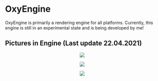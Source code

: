 # OxyEngine
OxyEngine is primarily a rendering engine for all platforms. Currently, this engine is still in an experimental state and is being developed by me!

## Pictures in Engine (Last update 22.04.2021)

<p align="center"><img src="https://i.imgur.com/m4kj1Zr.png"/></p>

<p align="center"><img src="https://i.imgur.com/eRhEUki.png"/></p>

<p align="center"><img src="https://i.imgur.com/apOQ3wJ.png"/></p>